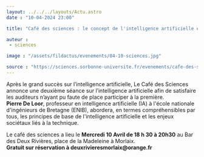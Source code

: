 ```yaml
---
layout: ../../../layouts/Actu.astro
date : "10-04-2024 23:00"

title: "Café des sciences : le concept de l'intelligence artificielle et ses enjeux sociétaux"

auteur :
 - sciences

image : "/assets/fildactus/evenements/04-10-sciences.jpg"

source : "https://sciences.sorbonne-universite.fr/evenements/cafe-des-sciences-le-concept-de-lintelligence-artificielle-et-ses-enjeux-societaux"
---
```


Après le grand succès sur l’intelligence artificielle, Le Café des Sciences annonce une deuxième séance sur l’intelligence artificielle afin de satisfaire les auditeurs n’ayant pu faute de place participer à la première.  
__Pierre De Loor__, professeur en intelligence artificielle (IA) à l'école nationale d'ingénieurs de Bretagne (ENIB), abordera, en termes compréhensibles par tous, les principes de base de l'intelligence artificielle et les enjeux sociétaux liés à la technique.

Le café des sciences a lieu le __Mercredi 10 Avril de 18 h 30 à 20h30__ au Bar des Deux Rivières, place de la Madeleine à Morlaix.  
__Gratuit sur réservation à deuxrivieresmorlaix@orange.fr__